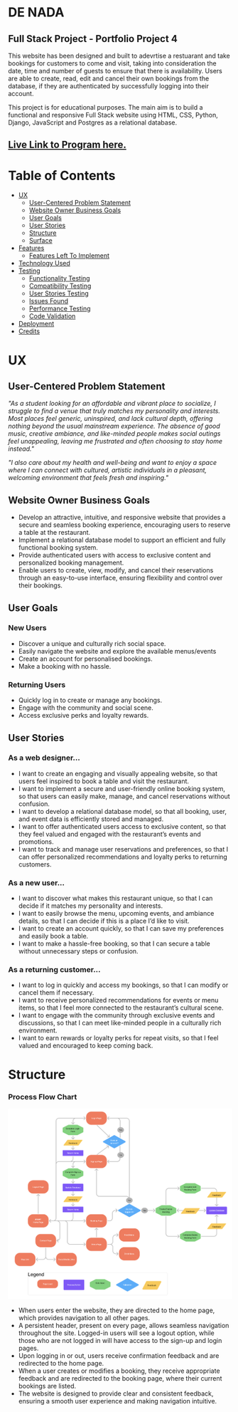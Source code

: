 # DE NADA

## Full Stack Project - Portfolio Project 4

This website has been designed and built to adevrtise a restuarant and take bookings for customers to come and visit, taking into consideration the date, time and number of guests to ensure that there is availability. Users are able to create, read, edit and cancel their own bookings from the database, if they are authenticated by successfully logging into their account.

This project is for educational purposes. The main aim is to build a functional and responsive Full Stack website using HTML, CSS, Python, Django, JavaScript and Postgres as a relational database.

## [Live Link to Program here.](https://denada-2b03b2e8c951.herokuapp.com/)

<h1 id="contents">Table of Contents</h1> 

- [UX](#UX)
    - [User-Centered Problem Statement](#user-centered-problem-statement)
    - [Website Owner Business Goals](#website-owner-goals)
    - [User Goals](#user-goals) 
    - [User Stories](#user-stories) 
    - [Structure](#structure) 
    - [Surface](#surface)
- [Features](#features) 
    - [Features Left To Implement](#features-to-implement) 
- [Technology Used](#technology-used) 
- [Testing](#testing) 
    - [Functionality Testing](#functionality) 
    - [Compatibility Testing](#compatibility)
    - [User Stories Testing](#story-testing)
    - [Issues Found](#issues) 
    - [Performance Testing](#performance)
    - [Code Validation](#validation) 
- [Deployment](#deployment)
- [Credits](#credits)

<h1 id="UX">UX</h1>

<h2 id="user-centered-problem-statement">User-Centered Problem Statement</h2>

*"As a student looking for an affordable and vibrant place to socialize, I struggle to find a venue that truly matches my personality and interests. Most places feel generic, uninspired, and lack cultural depth, offering nothing beyond the usual mainstream experience. The absence of good music, creative ambiance, and like-minded people makes social outings feel unappealing, leaving me frustrated and often choosing to stay home instead."*

*"I also care about my health and well-being and want to enjoy a space where I can connect with cultured, artistic individuals in a pleasant, welcoming environment that feels fresh and inspiring."*

<h2 id="website-owner-goals">Website Owner Business Goals</h2> 

- Develop an attractive, intuitive, and responsive website that provides a secure and seamless booking experience, encouraging users to reserve a table at the restaurant.
- Implement a relational database model to support an efficient and fully functional booking system.
- Provide authenticated users with access to exclusive content and personalized booking management.
- Enable users to create, view, modify, and cancel their reservations through an easy-to-use interface, ensuring flexibility and control over their bookings.

<h2 id="user-goals">User Goals</h2> 

### New Users 

- Discover a unique and culturally rich social space.
- Easily navigate the website and explore the available menus/events
- Create an account for personalised bookings.
- Make a booking with no hassle.

### Returning Users 

- Quickly log in to create or manage any bookings.
- Engage with the community and social scene.
- Access exclusive perks and loyalty rewards.

<h2 id="user-stories">User Stories</h2> 

### As a web designer... 

- I want to create an engaging and visually appealing website, so that users feel inspired to book a table and visit the restaurant.
- I want to implement a secure and user-friendly online booking system, so that users can easily make, manage, and cancel reservations without confusion.
- I want to develop a relational database model, so that all booking, user, and event data is efficiently stored and managed.
- I want to offer authenticated users access to exclusive content, so that they feel valued and engaged with the restaurant’s events and promotions.
- I want to track and manage user reservations and preferences, so that I can offer personalized recommendations and loyalty perks to returning customers.

### As a new user...

- I want to discover what makes this restaurant unique, so that I can decide if it matches my personality and interests.
- I want to easily browse the menu, upcoming events, and ambiance details, so that I can decide if this is a place I’d like to visit.
- I want to create an account quickly, so that I can save my preferences and easily book a table.
- I want to make a hassle-free booking, so that I can secure a table without unnecessary steps or confusion.

### As a returning customer...

- I want to log in quickly and access my bookings, so that I can modify or cancel them if necessary.
- I want to receive personalized recommendations for events or menu items, so that I feel more connected to the restaurant’s cultural scene.
- I want to engage with the community through exclusive events and discussions, so that I can meet like-minded people in a culturally rich environment.
- I want to earn rewards or loyalty perks for repeat visits, so that I feel valued and encouraged to keep coming back.

<h1 id="structure">Structure</h1>

### Process Flow Chart

![This is a flow chart demonstrating the structure of this website and the process to navigate around it.][flow-chart]

- When users enter the website, they are directed to the home page, which provides navigation to all other pages.
- A persistent header, present on every page, allows seamless navigation throughout the site. Logged-in users will see a logout option, while those who are not logged in will have access to the sign-up and login pages.
- Upon logging in or out, users receive confirmation feedback and are redirected to the home page.
- When a user creates or modifies a booking, they receive appropriate feedback and are redirected to the booking page, where their current bookings are listed.
- The website is designed to provide clear and consistent feedback, ensuring a smooth user experience and making navigation intuitive.

[flow-chart]: static/images/flow-chart.png